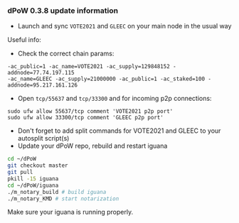 ### dPoW 0.3.8 update information

- Launch and sync `VOTE2021` and `GLEEC` on your main node in the usual way

Useful info:

- Check the correct chain params:

```
-ac_public=1 -ac_name=VOTE2021 -ac_supply=129848152 -addnode=77.74.197.115
-ac_name=GLEEC -ac_supply=21000000 -ac_public=1 -ac_staked=100 -addnode=95.217.161.126
```

- Open `tcp/55637` and `tcp/33300` and  for incoming p2p connections:

```
sudo ufw allow 55637/tcp comment 'VOTE2021 p2p port'
sudo ufw allow 33300/tcp comment 'GLEEC p2p port'
```

- Don't forget to add split commands for VOTE2021 and GLEEC to your autosplit script(s)
- Update your dPoW repo, rebuild and restart iguana

```bash
cd ~/dPoW
git checkout master
git pull
pkill -15 iguana
cd ~/dPoW/iguana
./m_notary_build # build iguana
./m_notary_KMD # start notarization
```

Make sure your iguana is running properly.
